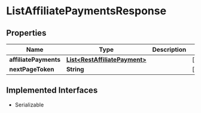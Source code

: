 

# ListAffiliatePaymentsResponse


## Properties

| Name | Type | Description | Notes |
|------------ | ------------- | ------------- | -------------|
|**affiliatePayments** | [**List&lt;RestAffiliatePayment&gt;**](RestAffiliatePayment.md) |  |  [optional] |
|**nextPageToken** | **String** |  |  [optional] |


## Implemented Interfaces

* Serializable


